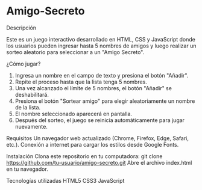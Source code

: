 # Amigo-Secreto
Descripción

Este es un juego interactivo desarrollado en HTML, CSS y JavaScript donde los usuarios pueden ingresar hasta 5 nombres de amigos y luego realizar un sorteo aleatorio para seleccionar a un "Amigo Secreto".

¿Cómo jugar?
1. Ingresa un nombre en el campo de texto y presiona el botón "Añadir".
2. Repite el proceso hasta que la lista tenga 5 nombres.
3. Una vez alcanzado el límite de 5 nombres, el botón "Añadir" se deshabilitará.
4. Presiona el botón "Sortear amigo" para elegir aleatoriamente un nombre de la lista.
5. El nombre seleccionado aparecerá en pantalla.
6. Después del sorteo, el juego se reinicia automáticamente para jugar nuevamente.

Requisitos
Un navegador web actualizado (Chrome, Firefox, Edge, Safari, etc.).
Conexión a internet para cargar los estilos desde Google Fonts.

Instalación
Clona este repositorio en tu computadora:
git clone https://github.com/tu-usuario/amigo-secreto.git
Abre el archivo index.html en tu navegador.

Tecnologías utilizadas
HTML5
CSS3
JavaScript
